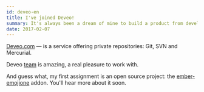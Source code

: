 ```yaml
---
id: deveo-en
title: I've joined Deveo!
summary: It's always been a dream of mine to build a product from developer for developers.
date: 2017-02-07
---
```


[Deveo.com](https://deveo.com) — is a service offering private repositories: Git, SVN and Mercurial.

Deveo [team](https://deveo.com/about/) is amazing, a real pleasure to work with.

And guess what, my first assignment is an open source project: the [ember-emojione](https://github.com/Deveo/ember-emojione) addon. You'll hear more about it soon.
